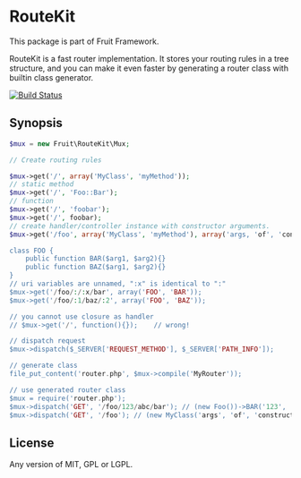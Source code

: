 # RouteKit

This package is part of Fruit Framework.

RouteKit is a fast router implementation. It stores your routing rules in a tree structure, and you can make it even faster by generating a router class with builtin class generator.

[![Build Status](https://travis-ci.org/Ronmi/fruit-routekit.svg)](https://travis-ci.org/Ronmi/fruit-routekit)

## Synopsis

```php
$mux = new Fruit\RouteKit\Mux;

// Create routing rules

$mux->get('/', array('MyClass', 'myMethod'));
// static method
$mux->get('/', 'Foo::Bar');
// function
$mux->get('/', 'foobar');
$mux->get('/', foobar);
// create handler/controller instance with constructor arguments.
$mux->get('/foo', array('MyClass', 'myMethod'), array('args, 'of', 'constructor'));

class FOO {
    public function BAR($arg1, $arg2){}
    public function BAZ($arg1, $arg2){}
}
// uri variables are unnamed, ":x" is identical to ":"
$mux->get('/foo/:/:x/bar', array('FOO', 'BAR'));
$mux->get('/foo/:1/baz/:2', array('FOO', 'BAZ'));

// you cannot use closure as handler
// $mux->get('/', function(){});    // wrong!

// dispatch request
$mux->dispatch($_SERVER['REQUEST_METHOD'], $_SERVER['PATH_INFO']);

// generate class
file_put_content('router.php', $mux->compile('MyRouter'));

// use generated router class
$mux = require('router.php');
$mux->dispatch('GET', '/foo/123/abc/bar'); // (new Foo())->BAR('123', 'abc');
$mux->dispatch('GET', '/foo'); // (new MyClass('args', 'of', 'constructor'))->myMethod();
```

## License

Any version of MIT, GPL or LGPL.

